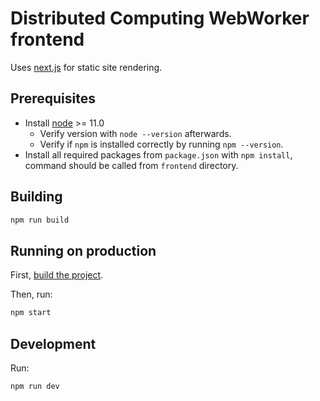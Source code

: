# Distributed Computing WebWorker frontend

Uses [next.js](https://github.com/zeit/next.js/) for static site rendering.

## Prerequisites

- Install [node](https://nodejs.org/en/) >= 11.0
  - Verify version with `node --version` afterwards.
  - Verify if `npm` is installed correctly by running `npm --version`.
- Install all required packages from `package.json` with `npm install`, command should be called from `frontend` directory.

## Building

```bash
npm run build
```

## Running on production

First, [build the project](#building).

Then, run:

```bash
npm start
```

## Development

Run:

```bash
npm run dev
```
